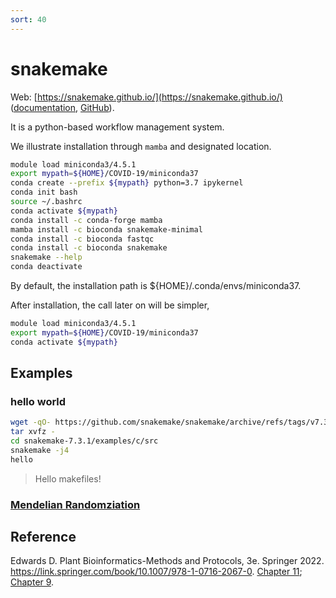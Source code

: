 ```yaml
---
sort: 40
---
```


# snakemake

Web: [https://snakemake.github.io/](https://snakemake.github.io/) ([documentation](https://snakemake.readthedocs.io/en/stable/), [GitHub](https://github.com/snakemake/snakemake)).

It is a python-based workflow management system.

We illustrate installation through `mamba` and designated location.

```bash
module load miniconda3/4.5.1
export mypath=${HOME}/COVID-19/miniconda37
conda create --prefix ${mypath} python=3.7 ipykernel
conda init bash
source ~/.bashrc
conda activate ${mypath}
conda install -c conda-forge mamba
mamba install -c bioconda snakemake-minimal
conda install -c bioconda fastqc
conda install -c bioconda snakemake
snakemake --help
conda deactivate
```

By default, the installation path is ${HOME}/.conda/envs/miniconda37.

After installation, the call later on will be simpler,

```bash
module load miniconda3/4.5.1
export mypath=${HOME}/COVID-19/miniconda37
conda activate ${mypath}
```

## Examples

### hello world

```bash
wget -qO- https://github.com/snakemake/snakemake/archive/refs/tags/v7.3.1.tar.gz | \
tar xvfz -
cd snakemake-7.3.1/examples/c/src
snakemake -j4
hello
```

> Hello makefiles!

### [Mendelian Randomziation](https://github.com/marcoralab/MRPipeline)

## Reference

Edwards D. Plant Bioinformatics-Methods and Protocols, 3e. Springer 2022. https://link.springer.com/book/10.1007/978-1-0716-2067-0. [Chapter 11](https://link.springer.com/protocol/10.1007/978-1-0716-2067-0_11); [Chapter 9](https://link.springer.com/protocol/10.1007/978-1-0716-2067-0_9).
